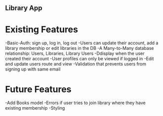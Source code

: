 ## Library App

# Existing Features
-Basic-Auth: sign up, log in, log out
-Users can update their account, add a library membership or edit libraries in the DB
-A Many-to-Many database relationship: Users, Libraries, Library Users
-Ddisplay when the user created their account
-User profiles can only be viewed if logged in
-Edit and update users route and view
-Validation that prevents users from signing up with same email

# Future Features
-Add Books model
-Errors if user tries to join library where they have existing membership
-Styling

